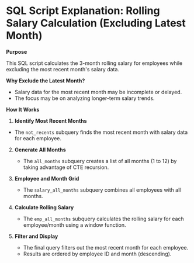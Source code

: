 # SQL Script Explanation: Rolling Salary Calculation (Excluding Latest Month)

**Purpose**

This SQL script calculates the 3-month rolling salary for employees while excluding the most recent month's salary data.

**Why Exclude the Latest Month?**

* Salary data for the most recent month may be incomplete or delayed.
* The focus may be on analyzing longer-term salary trends.

**How It Works**

1. **Identify Most Recent Months**
  * The `not_recents` subquery finds the most recent month with salary data for each employee.

2. **Generate All Months**
   * The `all_months` subquery creates a list of all months (1 to 12) by taking advantage of CTE recursion.

3. **Employee and Month Grid**
   *  The `salary_all_months` subquery combines all employees with all months.

4. **Calculate Rolling Salary**
   * The `emp_all_months` subquery calculates the rolling salary for each employee/month using a window function.

5. **Filter and Display**
   * The final query filters out the most recent month for each employee.
   * Results are ordered by employee ID and month (descending).
